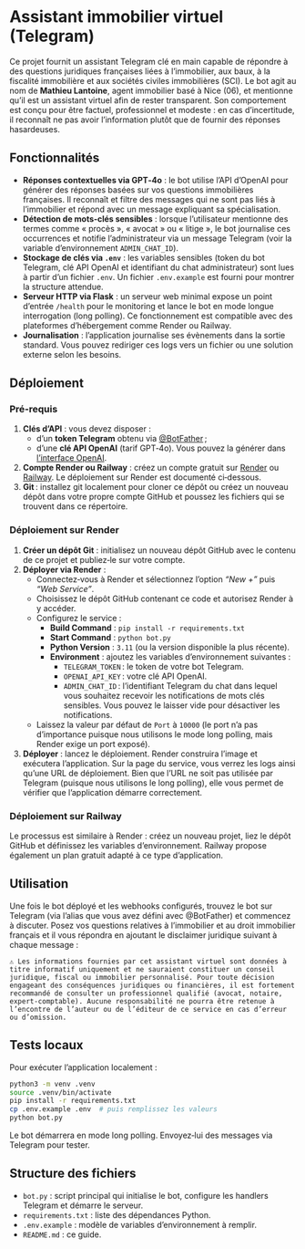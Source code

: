 # Assistant immobilier virtuel (Telegram)

Ce projet fournit un assistant Telegram clé en main capable de répondre à des
questions juridiques françaises liées à l’immobilier, aux baux, à la fiscalité
immobilière et aux sociétés civiles immobilières (SCI). Le bot agit au nom de
**Mathieu Lantoine**, agent immobilier basé à Nice (06), et mentionne qu’il est
un assistant virtuel afin de rester transparent. Son comportement est conçu
pour être factuel, professionnel et modeste : en cas d’incertitude, il
reconnaît ne pas avoir l’information plutôt que de fournir des réponses
hasardeuses.

## Fonctionnalités

- **Réponses contextuelles via GPT‑4o** : le bot utilise l’API d’OpenAI pour
  générer des réponses basées sur vos questions immobilières françaises. Il
  reconnaît et filtre des messages qui ne sont pas liés à l’immobilier et répond
  avec un message expliquant sa spécialisation.
- **Détection de mots‑clés sensibles** : lorsque l’utilisateur mentionne des
  termes comme « procès », « avocat » ou « litige », le bot journalise ces
  occurrences et notifie l’administrateur via un message Telegram (voir la
  variable d’environnement `ADMIN_CHAT_ID`).
- **Stockage de clés via `.env`** : les variables sensibles (token du bot
  Telegram, clé API OpenAI et identifiant du chat administrateur) sont lues à
  partir d’un fichier `.env`. Un fichier `.env.example` est fourni pour montrer
  la structure attendue.
- **Serveur HTTP via Flask** : un serveur web minimal expose un point
  d’entrée `/health` pour le monitoring et lance le bot en mode longue
  interrogation (long polling). Ce fonctionnement est compatible avec des
  plateformes d’hébergement comme Render ou Railway.
- **Journalisation** : l’application journalise ses évènements dans la sortie
  standard. Vous pouvez rediriger ces logs vers un fichier ou une solution
  externe selon les besoins.

## Déploiement

### Pré‑requis

1. **Clés d’API** : vous devez disposer :
   - d’un **token Telegram** obtenu via [@BotFather](https://t.me/BotFather) ;
   - d’une **clé API OpenAI** (tarif GPT‑4o). Vous pouvez la générer dans
     [l’interface OpenAI](https://platform.openai.com/account/api-keys).
2. **Compte Render ou Railway** : créez un compte gratuit sur
   [Render](https://render.com/) ou [Railway](https://railway.app/). Le
   déploiement sur Render est documenté ci‑dessous.
3. **Git** : installez git localement pour cloner ce dépôt ou créez un nouveau
   dépôt dans votre propre compte GitHub et poussez les fichiers qui se trouvent
   dans ce répertoire.

### Déploiement sur Render

1. **Créer un dépôt Git** : initialisez un nouveau dépôt GitHub avec le contenu de ce
   projet et publiez‑le sur votre compte.
2. **Déployer via Render** :
   - Connectez‑vous à Render et sélectionnez l’option *“New +”* puis *“Web Service”*.
   - Choisissez le dépôt GitHub contenant ce code et autorisez Render à y accéder.
   - Configurez le service :
     - **Build Command** : `pip install -r requirements.txt`
     - **Start Command** : `python bot.py`
     - **Python Version** : `3.11` (ou la version disponible la plus récente).
     - **Environment** : ajoutez les variables d’environnement suivantes :
       - `TELEGRAM_TOKEN` : le token de votre bot Telegram.
       - `OPENAI_API_KEY` : votre clé API OpenAI.
       - `ADMIN_CHAT_ID` : l’identifiant Telegram du chat dans lequel vous souhaitez
         recevoir les notifications de mots clés sensibles. Vous pouvez le laisser vide
         pour désactiver les notifications.
   - Laissez la valeur par défaut de `Port` à `10000` (le port n’a pas
     d’importance puisque nous utilisons le mode long polling, mais Render
     exige un port exposé).
3. **Déployer** : lancez le déploiement. Render construira l’image et exécutera
   l’application. Sur la page du service, vous verrez les logs ainsi qu’une URL
   de déploiement. Bien que l’URL ne soit pas utilisée par Telegram (puisque
   nous utilisons le long polling), elle vous permet de vérifier que
   l’application démarre correctement.

### Déploiement sur Railway

Le processus est similaire à Render : créez un nouveau projet, liez le dépôt
GitHub et définissez les variables d’environnement. Railway propose également
un plan gratuit adapté à ce type d’application.

## Utilisation

Une fois le bot déployé et les webhooks configurés, trouvez le bot sur
Telegram (via l’alias que vous avez défini avec @BotFather) et commencez à
discuter. Posez vos questions relatives à l’immobilier et au droit immobilier
français et il vous répondra en ajoutant le disclaimer juridique suivant à
chaque message :

```
⚠️ Les informations fournies par cet assistant virtuel sont données à titre informatif uniquement et ne sauraient constituer un conseil juridique, fiscal ou immobilier personnalisé. Pour toute décision engageant des conséquences juridiques ou financières, il est fortement recommandé de consulter un professionnel qualifié (avocat, notaire, expert‑comptable). Aucune responsabilité ne pourra être retenue à l’encontre de l’auteur ou de l’éditeur de ce service en cas d’erreur ou d’omission.
```

## Tests locaux

Pour exécuter l’application localement :

```bash
python3 -m venv .venv
source .venv/bin/activate
pip install -r requirements.txt
cp .env.example .env  # puis remplissez les valeurs
python bot.py
```

Le bot démarrera en mode long polling. Envoyez‑lui des messages via Telegram
pour tester.

## Structure des fichiers

- `bot.py` : script principal qui initialise le bot, configure les handlers
  Telegram et démarre le serveur.
- `requirements.txt` : liste des dépendances Python.
- `.env.example` : modèle de variables d’environnement à remplir.
- `README.md` : ce guide.